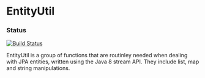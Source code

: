 # EntityUtil
### Status
[![Build Status](https://travis-ci.org/gscho/EntityUtil.png)](https://travis-ci.org/gscho/EntityUtil) 

EntityUtil is a group of functions that are routinley needed when dealing with JPA entities, written using the Java 8 stream API. They include list, map and string manipulations.
